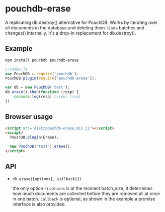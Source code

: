 pouchdb-erase
=============

A replicating db.destroy() alternative for PouchDB. Works by iterating
over all documents in the database and deleting them. Uses batches
and changes() internally. It's a drop-in replacement for db.destroy().

Example
-------

```bash
npm install pouchdb pouchdb-erase
```

```javascript
//index.js
var PouchDB = require('pouchdb');
PouchDB.plugin(require('pouchdb-erase'));

var db = new PouchDB('test');
db.erase().then(function (resp) {
	console.log(resp) //{ok: true}
})
```

Browser usage
-------------

```html
<script src='dist/pouchdb-erase.min.js'></script>
<script>
  PouchDB.plugin(Erase);

  new PouchDB('test').erase();
</script>
```

API
---

- ``db.erase([options[, callback]])``

  the only option in ``options`` is at the moment batch_size, it
  determines how much documents are collected before they are removed
  all at once in one batch. ``callback`` is optional, as shown in the
  example a promise interface is also provided.
